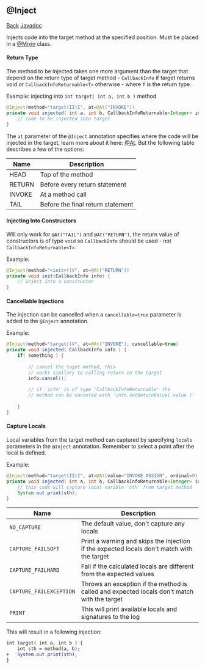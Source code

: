 ## @Inject
[Back](mixins.md) [Javadoc](https://jenkins.liteloader.com/view/Other/job/Mixin/javadoc/org/spongepowered/asm/mixin/injection/Inject.html)

Injects code into the target method at the specified position. Must be placed in a [@Mixin](mixin.md) class.

#### Return Type
The method to be injected takes one more argument than the target that depend on the return type of target method - `CallbackInfo` if target returns void or `CallbackInfoReturnable<T>` otherwise - where `T` is the return type.

Example: injecting into `int target( int a, int b )` method
```java
@Inject(method="target(II)I", at=@At("INVOKE"))
private void injected( int a, int b, CallbackInfoReturnable<Integer> info ) {
	// code to be injected into target
}
```

The `at` parameter of the `@Inject` annotation specifies where the code will be injected in the target, learn more about it here: [@At](at.md). But the following table describes a few of the options: 

| Name | Description |
| --- | --- |
| HEAD | Top of the method |
| RETURN | Before every return statement |
| INVOKE | At a method call |
| TAIL | Before the final return statement |

#### Injecting Into Constructors
Will only work for `@At("TAIL")` and `@At("RETURN")`, the return value of constructors is of type `void` so `CallbackInfo` should be used - not `CallbackInfoReturnable<T>`.

Example:
```java
@Inject(method="<init>()V", at=@At("RETURN"))
private void init(CallbackInfo info) {
	// inject into a constructor
}
```

#### Cancellable Injections
The injection can be cancelled when a `cancellable=true` parameter is added to the `@Inject` annotation.

Example:
```java
@Inject(method="target()V", at=@At("INVOKE"), cancellable=true)
private void injected( CallbackInfo info ) {
	if( something ) {
	
		// cancel the taget method, this
		// works similary to calling return in the target
		info.cancel();
		
		// if 'info' is of type 'CallbackInfoReturnable' the
		// method can be canceled with 'info.setReturnValue( value )'
		
	}
}
```

#### Capture Locals
Local variables from the target method can captured by specifying `locals` parameters in the `@Inject` annotation. Remember to select a point after the local is defined.

Example:
```java
@Inject(method="target(II)I", at=@At(value="INVOKE_ASSIGN", ordinal=0), locals=LocalCapture.CAPTURE_FAILSOFT)
private void injected( int a, int b, CallbackInfoReturnable<Integer> info, int sth ) {
	// this code will capture local varible 'sth' from target method
	System.out.print(sth);
}
```

| Name | Description |
| --- | --- |
| `NO_CAPTURE` | The default value, don't capture any locals |
| `CAPTURE_FAILSOFT` | Print a warning and skips the injection if the expected locals don't match with the target |
| `CAPTURE_FAILHARD` | Fail if the calculated locals are different from the expected values |
| `CAPTURE_FAILEXCEPTION` | Throws an exception if the method is called and expected locals don't match with the target |
| `PRINT` | This will print available locals and signatures to the log |

This will result in a following injection:
```patch
int target( int a, int b ) {
	int sth = method(a, b);
+	System.out.print(sth);
}
```
